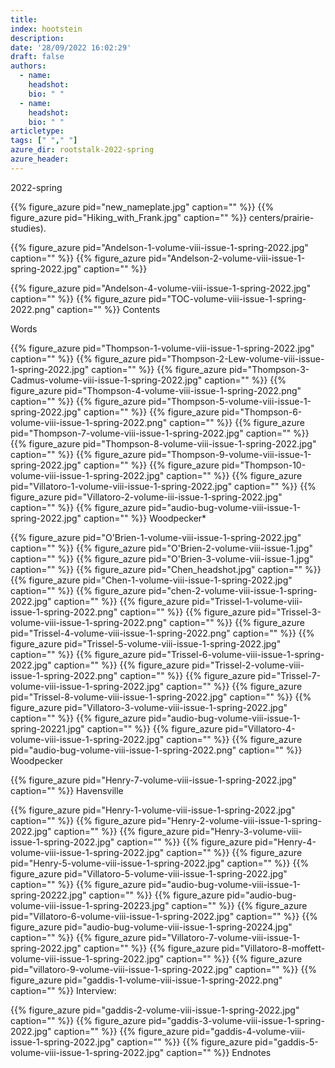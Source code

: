 ```yaml
---
title: 
index: hootstein
description: 
date: '28/09/2022 16:02:29'
draft: false 
authors: 
  - name: 
    headshot: 
    bio: " "
  - name: 
    headshot: 
    bio: " "
articletype: 
tags: [" "," "] 
azure_dir: rootstalk-2022-spring
azure_header: 
---
```


2022-spring

{{% figure_azure pid="new_nameplate.jpg" caption="" %}}
{{% figure_azure pid="Hiking_with_Frank.jpg" caption="" %}}
centers/prairie-studies).

{{% figure_azure pid="Andelson-1-volume-viii-issue-1-spring-2022.jpg" caption="" %}}
{{% figure_azure pid="Andelson-2-volume-viii-issue-1-spring-2022.jpg" caption="" %}}
![]()

{{% figure_azure pid="Andelson-4-volume-viii-issue-1-spring-2022.jpg" caption="" %}}
{{% figure_azure pid="TOC-volume-viii-issue-1-spring-2022.png" caption="" %}}
Contents

Words

{{% figure_azure pid="Thompson-1-volume-viii-issue-1-spring-2022.jpg" caption="" %}}
{{% figure_azure pid="Thompson-2-Lew-volume-viii-issue-1-spring-2022.jpg" caption="" %}}
{{% figure_azure pid="Thompson-3-Cadmus-volume-viii-issue-1-spring-2022.jpg" caption="" %}}
{{% figure_azure pid="Thompson-4-volume-viii-issue-1-spring-2022.png" caption="" %}}
{{% figure_azure pid="Thompson-5-volume-viii-issue-1-spring-2022.jpg" caption="" %}}
{{% figure_azure pid="Thompson-6-volume-viii-issue-1-spring-2022.png" caption="" %}}
{{% figure_azure pid="Thompson-7-volume-viii-issue-1-spring-2022.jpg" caption="" %}}
{{% figure_azure pid="Thompson-8-volume-viii-issue-1-spring-2022.jpg" caption="" %}}
{{% figure_azure pid="Thompson-9-volume-viii-issue-1-spring-2022.jpg" caption="" %}}
{{% figure_azure pid="Thompson-10-volume-viii-issue-1-spring-2022.jpg" caption="" %}}
{{% figure_azure pid="Villatoro-1-volume-viii-issue-1-spring-2022.jpg" caption="" %}}
{{% figure_azure pid="Villatoro-2-volume-iii-issue-1-spring-2022.jpg" caption="" %}}
{{% figure_azure pid="audio-bug-volume-viii-issue-1-spring-2022.jpg" caption="" %}}
Woodpecker\*

{{% figure_azure pid="O'Brien-1-volume-viii-issue-1-spring-2022.jpg" caption="" %}}
{{% figure_azure pid="O'Brien-2-volume-viii-issue-1.jpg" caption="" %}}
{{% figure_azure pid="O'Brien-3-volume-viii-issue-1.jpg" caption="" %}}
{{% figure_azure pid="Chen_headshot.jpg" caption="" %}}
{{% figure_azure pid="Chen-1-volume-viii-issue-1-spring-2022.jpg" caption="" %}}
{{% figure_azure pid="chen-2-volume-viii-issue-1-spring-2022.jpg" caption="" %}}
{{% figure_azure pid="Trissel-1-volume-viii-issue-1-spring-2022.png" caption="" %}}
{{% figure_azure pid="Trissel-3-volume-viii-issue-1-spring-2022.png" caption="" %}}
{{% figure_azure pid="Trissel-4-volume-viii-issue-1-spring-2022.png" caption="" %}}
{{% figure_azure pid="Trissel-5-volume-viii-issue-1-spring-2022.jpg" caption="" %}}
{{% figure_azure pid="Trissel-6-volume-viii-issue-1-spring-2022.jpg" caption="" %}}
{{% figure_azure pid="Trissel-2-volume-viii-issue-1-spring-2022.png" caption="" %}}
{{% figure_azure pid="Trissel-7-volume-viii-issue-1-spring-2022.jpg" caption="" %}}
{{% figure_azure pid="Trissel-8-volume-viii-issue-1-spring-2022.jpg" caption="" %}}
{{% figure_azure pid="Villatoro-3-volume-viii-issue-1-spring-2022.jpg" caption="" %}}
{{% figure_azure pid="audio-bug-volume-viii-issue-1-spring-20221.jpg" caption="" %}}
{{% figure_azure pid="Villatoro-4-volume-viii-issue-1-spring-2022.jpg" caption="" %}}
{{% figure_azure pid="audio-bug-volume-viii-issue-1-spring-2022.png" caption="" %}}
Woodpecker

{{% figure_azure pid="Henry-7-volume-viii-issue-1-spring-2022.jpg" caption="" %}}
Havensville

{{% figure_azure pid="Henry-1-volume-viii-issue-1-spring-2022.jpg" caption="" %}}
{{% figure_azure pid="Henry-2-volume-viii-issue-1-spring-2022.jpg" caption="" %}}
{{% figure_azure pid="Henry-3-volume-viii-issue-1-spring-2022.jpg" caption="" %}}
{{% figure_azure pid="Henry-4-volume-viii-issue-1-spring-2022.jpg" caption="" %}}
{{% figure_azure pid="Henry-5-volume-viii-issue-1-spring-2022.jpg" caption="" %}}
{{% figure_azure pid="Villatoro-5-volume-viii-issue-1-spring-2022.jpg" caption="" %}}
{{% figure_azure pid="audio-bug-volume-viii-issue-1-spring-20222.jpg" caption="" %}}
{{% figure_azure pid="audio-bug-volume-viii-issue-1-spring-20223.jpg" caption="" %}}
{{% figure_azure pid="Villatoro-6-volume-viii-issue-1-spring-2022.jpg" caption="" %}}
{{% figure_azure pid="audio-bug-volume-viii-issue-1-spring-20224.jpg" caption="" %}}
{{% figure_azure pid="Villatoro-7-volume-viii-issue-1-spring-2022.jpg" caption="" %}}
{{% figure_azure pid="Villatoro-8-moffett-volume-viii-issue-1-spring-2022.jpg" caption="" %}}
{{% figure_azure pid="villatoro-9-volume-viii-issue-1-spring-2022.jpg" caption="" %}}
{{% figure_azure pid="gaddis-1-volume-viii-issue-1-spring-2022.png" caption="" %}}
Interview:

{{% figure_azure pid="gaddis-2-volume-viii-issue-1-spring-2022.jpg" caption="" %}}
{{% figure_azure pid="gaddis-3-volume-viii-issue-1-spring-2022.jpg" caption="" %}}
{{% figure_azure pid="gaddis-4-volume-viii-issue-1-spring-2022.jpg" caption="" %}}
{{% figure_azure pid="gaddis-5-volume-viii-issue-1-spring-2022.jpg" caption="" %}}
Endnotes


